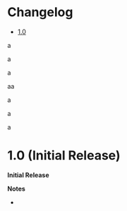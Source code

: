 
# Changelog
- [1.0](#1.0-(initial-release))





a






a


a


aa


a

a

a











# 1.0 (Initial Release)

**Initial Release**

**Notes**

- 
